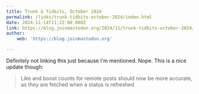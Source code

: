 ```yaml
---
title: Trunk & Tidbits, October 2024
permalink: /links/trunk-tidbits-october-2024/index.html
date: 2024-11-14T11:22:00.000Z
link: https://blog.joinmastodon.org/2024/11/trunk-tidbits-october-2024/
author:
    web: 'https://blog.joinmastodon.org'

---
```


Definitely not linking this just because I'm mentioned. Nope. This is a nice update though:

> Like and boost counts for remote posts should now be more accurate, as they are fetched when a status is refreshed